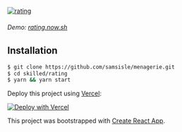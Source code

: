 [![rating](https://raw.githubusercontent.com/samsisle/menagerie/master/skilled/rating/src/lib/rating.png)](https://rating.now.sh)

###### Demo: [rating.now.sh](https://rating.now.sh)

## Installation

```bash
$ git clone https://github.com/samsisle/menagerie.git
$ cd skilled/rating
$ yarn && yarn start
```

Deploy this project using [Vercel](https://vercel.com):

[![Deploy with Vercel](https://vercel.com/button)](https://vercel.com/new/project?template=https://github.com/samsisle/menagerie/tree/master/skilled/rating)

This project was bootstrapped with [Create React App](https://github.com/facebook/create-react-app).
